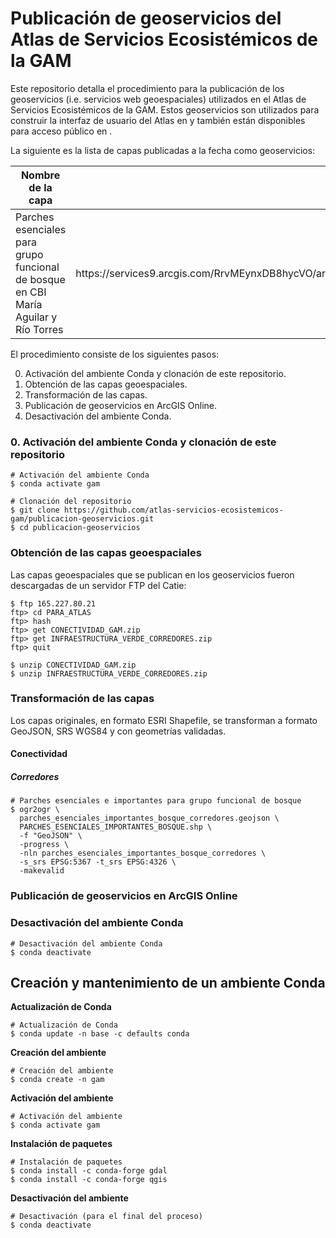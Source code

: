 # Publicación de geoservicios del Atlas de Servicios Ecosistémicos de la GAM

Este repositorio detalla el procedimiento para la publicación de los geoservicios (i.e. servicios web geoespaciales) utilizados en el Atlas de Servicios Ecosistémicos de la GAM. Estos geoservicios son utilizados para construir la interfaz de usuario del Atlas en []() y también están disponibles para acceso público en []().

La siguiente es la lista de capas publicadas a la fecha como geoservicios:

<table>
  <thead>
    <tr><th>Nombre de la capa</th><th>ArcGIS REST Feature Service</th><th>Visualización</th><th>Archivo original</th></tr>
  </thead>
  <tbody>
    <tr>
      <td>
        Parches esenciales para grupo funcional de bosque en CBI María Aguilar y Río Torres
      </td>
      <td>
        https://services9.arcgis.com/RrvMEynxDB8hycVO/arcgis/rest/services/parches_esenciales_importantes_bosque_corredores/FeatureServer/0
      </td>
      <td>
        https://atlas-servicios-ecosistemicos-gam.github.io/parches-esenciales-importantes-bosque-corredores/
      </td>
      <td>
        PARCHES_ESENCIALES_IMPORTANTES_BOSQUE_CORREDORES.SHP
      </td>      
    </tr>
  </tbody>
</table>

El procedimiento consiste de los siguientes pasos:

0. Activación del ambiente Conda y clonación de este repositorio.
1. Obtención de las capas geoespaciales.
2. Transformación de las capas.
3. Publicación de geoservicios en ArcGIS Online.
4. Desactivación del ambiente Conda.

### 0. Activación del ambiente Conda y clonación de este repositorio
```shell
# Activación del ambiente Conda
$ conda activate gam

# Clonación del repositorio
$ git clone https://github.com/atlas-servicios-ecosistemicos-gam/publicacion-geoservicios.git
$ cd publicacion-geoservicios
```

### Obtención de las capas geoespaciales
Las capas geoespaciales que se publican en los geoservicios fueron descargadas de un servidor FTP del Catie:
```shell
$ ftp 165.227.80.21
ftp> cd PARA_ATLAS
ftp> hash
ftp> get CONECTIVIDAD_GAM.zip
ftp> get INFRAESTRUCTURA_VERDE_CORREDORES.zip
ftp> quit
```

```shell
$ unzip CONECTIVIDAD_GAM.zip
$ unzip INFRAESTRUCTURA_VERDE_CORREDORES.zip
```

### Transformación de las capas
Los capas originales, en formato ESRI Shapefile, se transforman a formato GeoJSON, SRS WGS84 y con geometrías validadas.
#### Conectividad
##### Corredores
```shell
# Parches esenciales e importantes para grupo funcional de bosque
$ ogr2ogr \
  parches_esenciales_importantes_bosque_corredores.geojson \
  PARCHES_ESENCIALES_IMPORTANTES_BOSQUE.shp \
  -f "GeoJSON" \
  -progress \
  -nln parches_esenciales_importantes_bosque_corredores \
  -s_srs EPSG:5367 -t_srs EPSG:4326 \
  -makevalid
```

### Publicación de geoservicios en ArcGIS Online

### Desactivación del ambiente Conda
```shell
# Desactivación del ambiente Conda
$ conda deactivate
```

## Creación y mantenimiento de un ambiente Conda
**Actualización de Conda**
```shell
# Actualización de Conda
$ conda update -n base -c defaults conda
```

**Creación del ambiente**
```shell
# Creación del ambiente
$ conda create -n gam
```

**Activación del ambiente**
```shell
# Activación del ambiente
$ conda activate gam
```

**Instalación de paquetes**
```shell
# Instalación de paquetes
$ conda install -c conda-forge gdal
$ conda install -c conda-forge qgis
```
**Desactivación del ambiente**
```shell
# Desactivación (para el final del proceso)
$ conda deactivate
```
